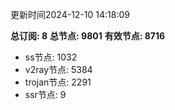 更新时间2024-12-10 14:18:09

**总订阅: 8**
**总节点: 9801**
**有效节点: 8716**
- ss节点: 1032
- v2ray节点: 5384
- trojan节点: 2291
- ssr节点: 9
